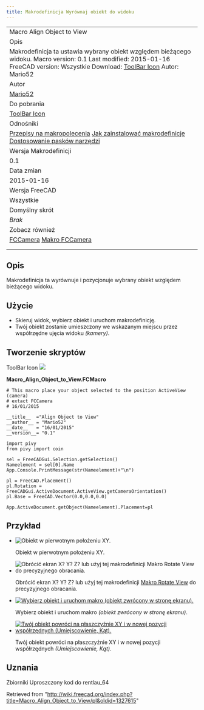 ```yaml
---
title: Makrodefinicja Wyrównaj obiekt do widoku
---
```


|                                                                                                                                                                                                                                                                 |
| --------------------------------------------------------------------------------------------------------------------------------------------------------------------------------------------------------------------------------------------------------------- |
| Macro Align Object to View                                                                                                                                                                                                                                      |
| Opis                                                                                                                                                                                                                                                            |
| Makrodefinicja ta ustawia wybrany obiekt względem bieżącego widoku. Macro version: 0.1 Last modified: 2015-01-16 FreeCAD version: Wszystkie Download: [ToolBar Icon](https://www.freecadweb.org/wiki/images/f/f4/Macro_Align_Object_to_View.png) Autor: Mario52 |
| Autor                                                                                                                                                                                                                                                           |
| [Mario52](/User:Mario52 "User:Mario52")                                                                                                                                                                                                                         |
| Do pobrania                                                                                                                                                                                                                                                     |
| [ToolBar Icon](https://www.freecadweb.org/wiki/images/f/f4/Macro_Align_Object_to_View.png)                                                                                                                                                                      |
| Odnośniki                                                                                                                                                                                                                                                       |
| [Przepisy na makropolecenia](/Macros_recipes/pl "Macros recipes/pl") [Jak zainstalować makrodefinicje](/How_to_install_macros/pl "How to install macros/pl") [Dostosowanie pasków narzędzi](/Customize_Toolbars/pl "Customize Toolbars/pl")                     |
| Wersja Makrodefinicji                                                                                                                                                                                                                                           |
| 0.1                                                                                                                                                                                                                                                             |
| Data zmian                                                                                                                                                                                                                                                      |
| 2015-01-16                                                                                                                                                                                                                                                      |
| Wersja FreeCAD                                                                                                                                                                                                                                                  |
| Wszystkie                                                                                                                                                                                                                                                       |
| Domyślny skrót                                                                                                                                                                                                                                                  |
| _Brak_                                                                                                                                                                                                                                                          |
| Zobacz również                                                                                                                                                                                                                                                  |
| [FCCamera](/File:FCCamera_00.png "FCCamera") [Makro FCCamera](/Macro_FCCamera/pl "Macro FCCamera/pl")                                                                                                                                                           |
|                                                                                                                                                                                                                                                                 |
|                                                                                                                                                                                                                                                                 |

## Opis

Makrodefinicja ta wyrównuje i pozycjonuje wybrany obiekt względem bieżącego widoku.

## Użycie

- Skieruj widok, wybierz obiekt i uruchom makrodefinicję.
- Twój obiekt zostanie umieszczony we wskazanym miejscu przez współrzędne ujęcia widoku _(kamery)_.

## Tworzenie skryptów

ToolBar Icon ![](/images/Macro_Align_Object_to_View.png)

**Macro_Align_Object_to_View.FCMacro**

```
# This macro place your object selected to the position ActiveView (camera)
# extact FCCamera
# 16/01/2015

__title__  ="Align Object to View"
__author__ = "Mario52"
__date__   = "16/01/2015"
__version__= "0.1"

import pivy
from pivy import coin

sel = FreeCADGui.Selection.getSelection()
Nameelement = sel[0].Name
App.Console.PrintMessage(str(Nameelement)+"\n")

pl = FreeCAD.Placement()
pl.Rotation = FreeCADGui.ActiveDocument.ActiveView.getCameraOrientation()
pl.Base = FreeCAD.Vector(0.0,0.0,0.0)

App.ActiveDocument.getObject(Nameelement).Placement=pl
```

## Przykład

- ![Obiekt w pierwotnym położeniu XY.](/images/Macro_Align_Object_to_View_01.png)

  Obiekt w pierwotnym położeniu XY.

- ![Obrócić ekran X? Y? Z? lub użyj tej makrodefinicji Makro Rotate View do precyzyjnego obracania.](/images/Macro_Align_Object_to_View_02.png)

  Obrócić ekran X? Y? Z? lub użyj tej makrodefinicji [Makro Rotate View](/Macro_Rotate_View/pl "Macro Rotate View/pl") do precyzyjnego obracania.

- [![Wybierz obiekt i uruchom makro (obiekt zwrócony w stronę ekranu).](/images/Macro_Align_Object_to_View_03.png)](/File:Macro_Align_Object_to_View_03.png  "Wybierz obiekt i uruchom makro (obiekt zwrócony w stronę ekranu).")

  Wybierz obiekt i uruchom makro _(obiekt zwrócony w stronę ekranu)_.

- [![Twój obiekt powróci na płaszczyźnie XY i w nowej pozycji współrzędnych (Umiejscowienie, Kąt).](/images/Macro_Align_Object_to_View_04.png)](/File:Macro_Align_Object_to_View_04.png  "Twój obiekt powróci na płaszczyźnie XY i w nowej pozycji współrzędnych (Umiejscowienie, Kąt).")

  Twój obiekt powróci na płaszczyźnie XY i w nowej pozycji współrzędnych _(Umiejscowienie, Kąt)_.

## Uznania

Zbiorniki Uproszczony kod do rentlau_64

Retrieved from "<http://wiki.freecad.org/index.php?title=Macro_Align_Object_to_View/pl&oldid=1327615>"

